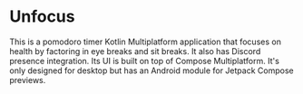 # Unfocus

This is a pomodoro timer Kotlin Multiplatform application that focuses on health by factoring in eye breaks and sit breaks. It also has Discord presence integration. Its UI is built on top of Compose Multiplatform. It's only designed for desktop but has an Android module for Jetpack Compose previews.